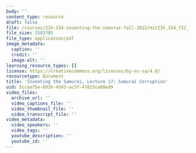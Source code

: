 ```yaml
---
body: ''
content_type: resource
draft: false
file: /courses/21h-154-inventing-the-samurai-fall-2022/mit21h_154_f22_lec17.pdf
file_size: 2583705
file_type: application/pdf
image_metadata:
  caption: ''
  credit: ''
  image-alt: ''
learning_resource_types: []
license: https://creativecommons.org/licenses/by-nc-sa/4.0/
resourcetype: Document
title: 'Inventing the Samurai, Lecture 17: Samurai Corruption'
uid: 5ccaa75e-603b-4503-ac5f-47823ca80ed9
video_files:
  archive_url: ''
  video_captions_file: ''
  video_thumbnail_file: ''
  video_transcript_file: ''
video_metadata:
  video_speakers: ''
  video_tags: ''
  youtube_description: ''
  youtube_id: ''
---
```


